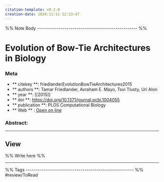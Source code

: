 ```yaml
---
citation-template: v0.2.0
creation-date: 2024:11:11-12:13:47
---
```


%% Note Body --------------------------------------------------- %%
# Evolution of Bow-Tie Architectures in Biology

### Meta
- ** citekey **: friedlanderEvolutionBowTieArchitectures2015
- ** authors **: Tamar Friedlander, Avraham E. Mayo, Tsvi Tlusty, Uri Alon
- ** year **: [[2015]]
- ** doi **: https://doi.org/10.1371/journal.pcbi.1004055
- ** publication **: PLOS Computational Biology
- ** Web ** : [Open on line](https://dx.plos.org/10.1371/journal.pcbi.1004055)


### Abstract:


___

## View

%% Write here %%





___
%% Tags  ------------------------------------------------------- %%
#review/ToRead
